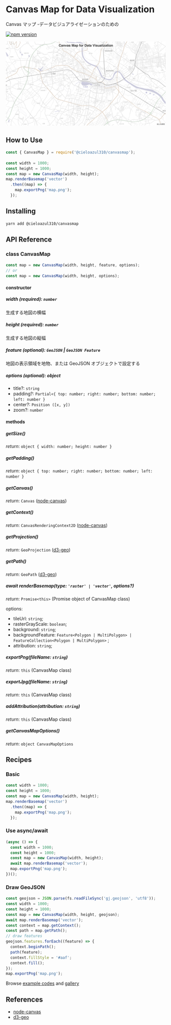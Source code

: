 # Canvas Map for Data Visualization

Canvas マップ -データビジュアライゼーションのための

[![npm version](https://badge.fury.io/js/%40cieloazul310%2Fcanvasmap.svg)](https://badge.fury.io/js/%40cieloazul310%2Fcanvasmap)

![Gallery](gallery/basic.png)

## How to Use

```typescript
const { CanvasMap } = require('@cieloazul310/canvasmap');

const width = 1000;
const height = 1000;
const map = new CanvasMap(width, height);
map.renderBasemap('vector')
  .then((map) => {
    map.exportPng('map.png');
  });
```

## Installing

```sh
yarn add @cieloazul310/canvasmap
```

## API Reference

### class CanvasMap

```typescript
const map = new CanvasMap(width, height, feature, options);
// or
const map = new CanvasMap(width, height, options);
```

#### constructor

##### width (required): `number`

生成する地図の横幅

##### height (required): `number`

生成する地図の縦幅

##### feature (*optional*): `GeoJSON` | `GeoJSON Feature`

地図の表示領域を地物、または GeoJSON オブジェクトで設定する

##### options (*optional*): object

- title?: `string`
- padding?: `Partial<{ top: number; right: number; bottom: number; left: number }`
- center?: `Position ([x, y])`
- zoom?: `number`

#### methods

##### getSize()

*return*: `object { width: number; height: number }`

##### getPadding()

*return*: `object { top: number; right: number; bottom: number; left: number }`

##### getCanvas()

*return*: `Canvas` ([node-canvas])

##### getContext()

*return*: `CanvasRenderingContext2D` ([node-canvas])

##### getProjection()

*return*: `GeoProjection` ([d3-geo])

##### getPath()

*return*: `GeoPath` ([d3-geo])

##### await renderBasemap(type: `'raster' | 'vector'`, options?)

*return*: `Promise<this>` (Promise object of CanvasMap class)

options:

- tileUrl: `string`;
- rasterGrayScale: `boolean`;
- background: `string`;
- backgroundFeature: `Feature<Polygon | MultiPolygon> | FeatureCollection<Polygon | MultiPolygon>` ;
- attribution: `string`;

##### exportPng(fileName: `string`)

*return*: `this` (CanvasMap class)

##### exportJpg(fileName: `string`)

*return*: `this` (CanvasMap class)

##### addAttribution(attribution: `string`)

*return*: `this` (CanvasMap class)

##### getCanvasMapOptions()

*return*: `object CanvasMapOptions`

## Recipes

### Basic

```typescript
const width = 1000;
const height = 1000;
const map = new CanvasMap(width, height);
map.renderBasemap('vector')
  .then((map) => {
    map.exportPng('map.png');
  });
```

### Use async/await

```typescript
(async () => {
  const width = 1000;
  const height = 1000;
  const map = new CanvasMap(width, height);
  await map.renderBasemap('vector');
  map.exportPng('map.png');
})();
```

### Draw GeoJSON

```typescript
const geojson = JSON.parse(fs.readFileSync('gj.geojson', 'utf8'));
const width = 1000;
const height = 1000;
const map = new CanvasMap(width, height, geojson);
await map.renderBasemap('vector');
const context = map.getContext();
const path = map.getPath();
// draw features
geojson.features.forEach((feature) => {
  context.beginPath();
  path(feature);
  context.fillStyle = '#aaf';
  context.fill();
});
map.exportPng('map.png');
```

Browse [example codes](./examples) and [gallery](./dist)

## References

- [node-canvas]
- [d3-geo]

[node-canvas]: https://github.com/Automattic/node-canvas
[d3-geo]: https://github.com/d3/d3-geo
